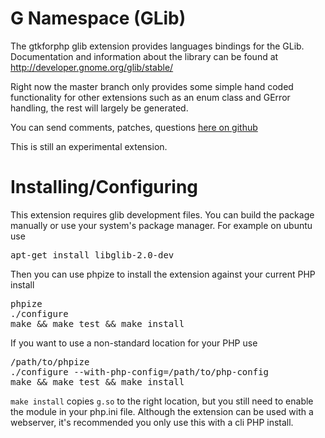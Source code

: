 G Namespace (GLib)
=============

The gtkforphp glib extension provides languages bindings for the GLib.
Documentation and information about the library can be found at http://developer.gnome.org/glib/stable/

Right now the master branch only provides some simple hand coded functionality for other extensions
such as an enum class and GError handling, the rest will largely be generated.

You can send comments, patches, questions [here on github](https://github.com/gtkforphp/glib/issues)

This is still an experimental extension.

Installing/Configuring
======================

This extension requires glib development files.  You can build the package
manually or use your system's package manager.  For example on ubuntu use

<pre>
apt-get install libglib-2.0-dev
</pre>

Then you can use phpize to install the extension against your current PHP install

<pre>
phpize
./configure
make && make test && make install
</pre>

If you want to use a non-standard location for your PHP use
<pre>
/path/to/phpize
./configure --with-php-config=/path/to/php-config
make && make test && make install
</pre>

`make install` copies `g.so` to the right location, but you still need to enable the module
in your php.ini file.  Although the extension can be used with a webserver, it's recommended
you only use this with a cli PHP install.